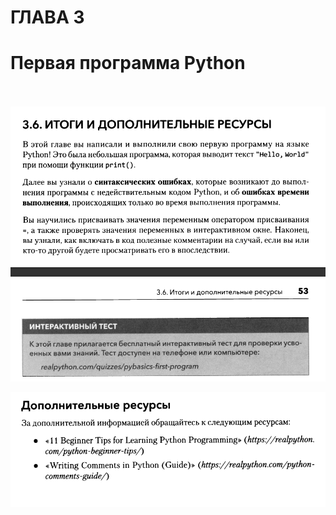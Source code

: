 # ГЛАВА 3
# Первая программа Python <br> <br>

![img.png](images/img.png)

![img_1.png](images/img_1.png)